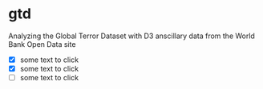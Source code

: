 # gtd

Analyzing the Global Terror Dataset with D3 anscillary data from the World Bank Open Data site

- [x] some text to click
- [x] some text to click
- [ ] some text to click
